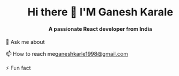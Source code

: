 <h1 align="center">  Hi there 👋 I'M Ganesh Karale</h1>
<h4 align="center">A passionate React developer from India</h4>
<p>💬 Ask me about</p>
<p>📫 How to reach me<a href="">ganeshkarle1998@gmail.com</a></p>
<p>⚡ Fun fact</p>


<!--
**Ganesh15212/Ganesh15212** is a ✨ _special_ ✨ repository because its `README.md` (this file) appears on your GitHub profile.

Here are some ideas to get you started:

- 
-<h5> 💬 Ask me about</h5> 

I'm a passionate software developer with a keen interest in web development and open-source projects.
- 📫 How to reach me: ...
- 😄 Pronouns: ...
- ⚡ Fun fact: ...
-->

